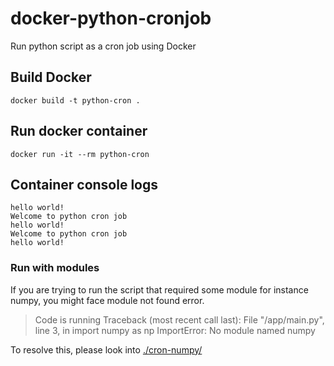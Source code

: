 # docker-python-cronjob
Run python script as a cron job using Docker
## Build Docker
```
docker build -t python-cron .
```
## Run docker container
```
docker run -it --rm python-cron
```
## Container console logs
```
hello world!
Welcome to python cron job
hello world!
Welcome to python cron job
hello world!
```


### Run with modules

If you are trying to run the script that required some module for instance numpy, you might face module not found error. 

> Code is running Traceback (most recent call last): File "/app/main.py", line 3, in import numpy as np ImportError: No module named numpy 

To resolve this, please look into [./cron-numpy/](https://github.com/Adiii717/docker-python-cronjob/tree/master/cron-numpy)
